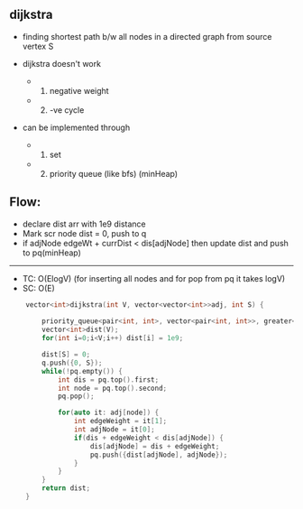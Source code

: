 ## dijkstra 
- finding shortest path b/w  all nodes in a directed graph from source vertex S
- dijkstra doesn't work <br/> 
    - 1) negative weight 
    - 2) -ve cycle

- can be implemented through <br/>
    - 1) set
    - 2) priority queue (like bfs) (minHeap)

## Flow:
- declare dist arr with 1e9 distance
- Mark scr node dist = 0, push to q
- if adjNode edgeWt + currDist < dis[adjNode] then update dist and push to pq(minHeap)
________________________________________________________________________________________________
- TC: O(ElogV) (for inserting all nodes and for pop from pq it takes logV)
- SC: O(E)

```c++
    vector<int>dijkstra(int V, vector<vector<int>>adj, int S) {
        
        priority_queue<pair<int, int>, vector<pair<int, int>>, greater<int>>pq; //{wt, src}
        vector<int>dist(V);
        for(int i=0;i<V;i++) dist[i] = 1e9;

        dist[S] = 0;
        q.push({0, S});
        while(!pq.empty()) {
            int dis = pq.top().first;
            int node = pq.top().second;
            pq.pop();

            for(auto it: adj[node]) {
                int edgeWeight = it[1];
                int adjNode = it[0];
                if(dis + edgeWeight < dis[adjNode]) {
                    dis[adjNode] = dis + edgeWeight;
                    pq.push({dist[adjNode], adjNode});
                }
            }
        }
        return dist;
    }
```